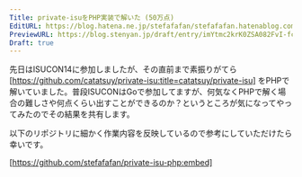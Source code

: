 ```yaml
---
Title: private-isuをPHP実装で解いた (50万点)
EditURL: https://blog.hatena.ne.jp/stefafafan/stefafafan.hatenablog.com/atom/entry/6802418398310596764
PreviewURL: https://blog.stenyan.jp/draft/entry/imYtmc2krK0ZSA082FvI-fcdMLQ
Draft: true
---
```


先日はISUCON14に参加しましたが、その直前まで素振りがてら [https://github.com/catatsuy/private-isu:title=catatsuy/private-isu] をPHPで解いていました。普段ISUCONはGoで参加してますが、何気なくPHPで解く場合の難しさや何点くらい出すことができるのか？というところが気になってやってみたのでその結果を共有します。

以下のリポジトリに細かく作業内容を反映しているので参考にしていただけたら幸いです。

[https://github.com/stefafafan/private-isu-php:embed]
